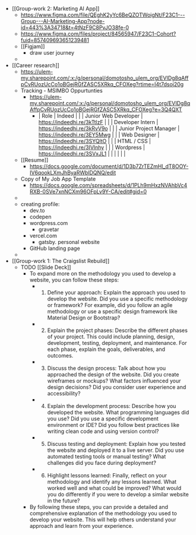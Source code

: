 - [[Group-work 2: Marketing AI App]]
	- https://www.figma.com/file/QEghK2yYc6BeQZOTWoigNt/F23C1---Group---AI-Marketing-App?node-id=443%3A34718&t=4tNzF9C8PvJO38fe-0
	- https://www.figma.com/files/project/84565947/F23C1-Cohort?fuid=857409693651239481
	- [[Figjam]]
		- draw user journey
	-
- [[Career research]]
	- https://ulem-my.sharepoint.com/:x:/g/personal/domotosho_ulem_org/EVIDg8qAffpCvRUozUcCo1oBGejRGfZASC5XRkq_CFOXeg?rtime=I4t7dsoj20g
	- Tracking - MSIMBO Oppurtunties
		- https://ulem-my.sharepoint.com/:x:/g/personal/domotosho_ulem_org/EVIDg8qAffpCvRUozUcCo1oBGejRGfZASC5XRkq_CFOXeg?e=3Q4QXT
			- | Role | Indeed |  |
			  | Junior Web Developer | https://indeedhi.re/3kTtlzF |  |
			  | Developer Intern | https://indeedhi.re/3kRvV9o |  |
			  | Junior Project Manager | https://indeedhi.re/3EY5Mwg |  |
			  | Web Designer | https://indeedhi.re/3SYQltO |  |
			  | HTML / CSS | https://indeedhi.re/3IVlnhy |  |
			  | Wordpress | https://indeedhi.re/3SVxJL1 |  |
			  |  |  |  |
	- [[Resume]]
		- https://docs.google.com/document/d/1D3b7ZrTEZmHl_dT8OOY-IV6qookLXmJhByaRWblDQNQ/edit
	- Copy of My Job App Template
		- https://docs.google.com/spreadsheets/d/1PLh9mHxzNVAhbVc4RXB-0SVe7xnNCXm96OFpLv9Y-CA/edit#gid=0
	-
	- creating profile:
		- dev.to
		- codepen
		- wordpress.com
			- gravetar
		- vercel.com
			- gatsby. personal website
		- GitHub landing page
	-
- [[Group-work 1: The Craigslist Rebuild]]
	- TODO [[Slide Deck]]
		- To expand more on the methodology you used to develop a website, you can follow these steps:
			- 1. Define your approach: Explain the approach you used to develop the website. Did you use a specific methodology or framework? For example, did you follow an agile methodology or use a specific design framework like Material Design or Bootstrap?
			- 2. Explain the project phases: Describe the different phases of your project. This could include planning, design, development, testing, deployment, and maintenance. For each phase, explain the goals, deliverables, and outcomes.
			- 3. Discuss the design process: Talk about how you approached the design of the website. Did you create wireframes or mockups? What factors influenced your design decisions? Did you consider user experience and accessibility?
			- 4. Explain the development process: Describe how you developed the website. What programming languages did you use? Did you use a specific development environment or IDE? Did you follow best practices like writing clean code and using version control?
			- 5. Discuss testing and deployment: Explain how you tested the website and deployed it to a live server. Did you use automated testing tools or manual testing? What challenges did you face during deployment?
			- 6. Highlight lessons learned: Finally, reflect on your methodology and identify any lessons learned. What worked well and what could be improved? What would you do differently if you were to develop a similar website in the future?
		- By following these steps, you can provide a detailed and comprehensive explanation of the methodology you used to develop your website. This will help others understand your approach and learn from your experience.